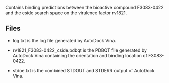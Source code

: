 Contains binding predictions between the bioactive compound F3083-0422 and the cside search space on the virulence factor rv1821.

## Files

- log.txt is the log file generated by AutoDock Vina.

- rv1821_F3083-0422_cside.pdbqt is the PDBQT file generated by AutoDock Vina containing the orientation and binding location of F3083-0422.

- stdoe.txt is the combined STDOUT and STDERR output of AutoDock Vina.

